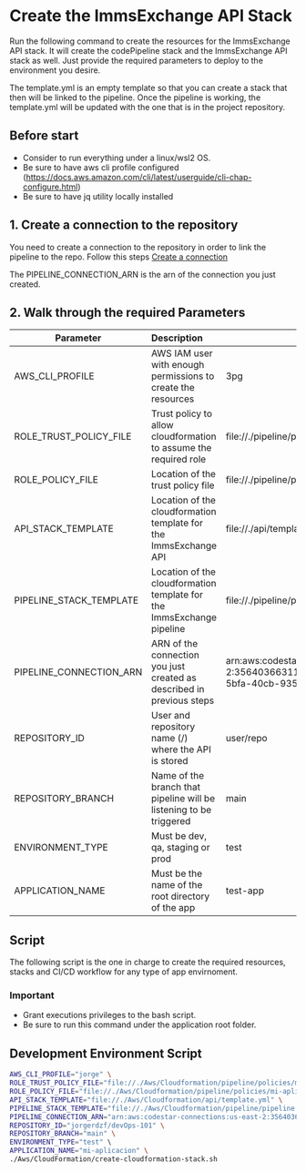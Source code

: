 # Create the ImmsExchange API Stack

Run the following command to create the resources for the ImmsExchange API stack. 
It will create the codePipeline stack and the ImmsExchange API stack as well. 
Just provide the required parameters to deploy to the environment you desire.

The template.yml is an empty template so that you can create a stack that then will be linked to the pipeline. 
Once the pipeline is working, the template.yml will be updated with the one that is in the project repository.

## Before start

- Consider to run everything under a linux/wsl2 OS. 
- Be sure to have aws cli profile configured (https://docs.aws.amazon.com/cli/latest/userguide/cli-chap-configure.html)
- Be sure to have jq utility locally installed

## 1. Create a connection to the repository

You need to create a connection to the repository in order to link the pipeline to the repo.
Follow this steps [Create a connection](https://docs.aws.amazon.com/dtconsole/latest/userguide/connections-create.html)

The PIPELINE_CONNECTION_ARN is the arn of the connection you just created.

## 2. Walk through the required Parameters

| Parameter               | Description                                                                     | Example                                                                                             |
| ----------------------- | :------------------------------------------------------------------------------ | --------------------------------------------------------------------------------------------------- |
| AWS_CLI_PROFILE         | AWS IAM user with enough permissions to create the resources                    | 3pg                                                                                                 |
| ROLE_TRUST_POLICY_FILE  | Trust policy to allow cloudformation to assume the required role                | file://./pipeline/policies/trust-policy.json                                                        |
| ROLE_POLICY_FILE        | Location of the trust policy file                                               | file://./pipeline/policies/policy.json                                                              |
| API_STACK_TEMPLATE      | Location of the cloudformation template for the ImmsExchange API                | file://./api/template.yml                                                                           |
| PIPELINE_STACK_TEMPLATE | Location of the cloudformation template for the ImmsExchange pipeline           | file://./pipeline/pipeline.yml                                                                      |
| PIPELINE_CONNECTION_ARN | ARN of the connection you just created as described in previous steps           | arn:aws:codestar-connections:us-east-2:356403663115:connection/68c0ec37-5bfa-40cb-935a-9e731b1faa61 |
| REPOSITORY_ID           | User and repository name (<user>/<repository>) where the API is stored			| user/repo                                                                                           |
| REPOSITORY_BRANCH       | Name of the branch that pipeline will be listening to be triggered              | main                                                                                                |
| ENVIRONMENT_TYPE        | Must be dev, qa, staging or prod                                                | test                                                                                                |
| APPLICATION_NAME        | Must be the name of the root directory of the app                               | test-app                                                                                            |

## Script

The following script is the one in charge to create the required resources, stacks and CI/CD workflow for any type of app envirnoment. 

### Important
- Grant executions privileges to the bash script.
- Be sure to run this command under the application root folder.

## Development Environment Script

```bash
AWS_CLI_PROFILE="jorge" \
ROLE_TRUST_POLICY_FILE="file://./Aws/Cloudformation/pipeline/policies/mi-aplicacion-cloudformation-trust-policy.json" \
ROLE_POLICY_FILE="file://./Aws/Cloudformation/pipeline/policies/mi-aplicacion-cloudformation-policy.json" \
API_STACK_TEMPLATE="file://./Aws/Cloudformation/api/template.yml" \
PIPELINE_STACK_TEMPLATE="file://./Aws/Cloudformation/pipeline/pipeline.yml" \
PIPELINE_CONNECTION_ARN="arn:aws:codestar-connections:us-east-2:356403663115:connection/68c0ec37-5bfa-40cb-935a-9e731b1faa61" \
REPOSITORY_ID="jorgerdzf/devOps-101" \
REPOSITORY_BRANCH="main" \
ENVIRONMENT_TYPE="test" \ 
APPLICATION_NAME="mi-aplicacion" \
./Aws/CloudFormation/create-cloudformation-stack.sh
```
